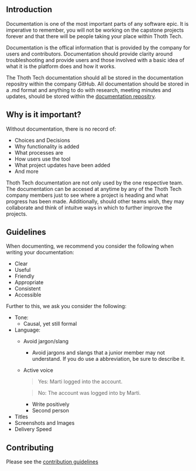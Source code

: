 ## Introduction

Documentation is one of the most important parts of any software epic. It is imperative to remember, you will not be working on the capstone projects forever and that there will be people taking your place within Thoth Tech.

Documentation is the offical information that is provided by the company for users and contributors. Documentation should provide clarity around troubleshooting and provide users and those involved with a basic idea of what it is the platform does and how it works.

The Thoth Tech documentation should all be stored in the documentation repositry within the company GitHub. All documentation should be stored in a .md format and anything to do with research, meeting minutes and updates, should be stored within the [documentation repositry](https://github.com/thoth-tech/documentation).

## Why is it important?

Without documentation, there is no record of:

- Choices and Decisions
- Why functionality is added
- What processes are
- How users use the tool
- What project updates have been added
- And more

Thoth Tech documentation are not only used by the one respective team. The documentation can be accesed at anytime by any of the Thoth Tech company members just to see where a project is heading and what progress has been made. Additionally, should other teams wish, they may collaborate and think of intuitve ways in which to further improve the projects.

## Guidelines

When documenting, we recommend you consider the following when writing your documentation:

- Clear
- Useful
- Friendly
- Appropriate
- Consistent
- Accessible

Further to this, we ask you consider the following:

- Tone: ​
  - Causal, yet still formal​
- Language: ​
  - Avoid jargon/slang​
    - Avoid jargons and slangs that a junior member may not understand. If you do use a abbreviation, be sure to describe it.
  - Active voice​

    > Yes: Marti logged into the account.​

    > No: The account was logged into by Marti.

    - Write positively​
    - Second person​
- Titles​
- Screenshots and Images​
- Delivery Speed​

## Contributing

Please see the [contribution guidelines](https://github.com/thoth-tech/documentation/blob/main/CONTRIBUTING.md)
